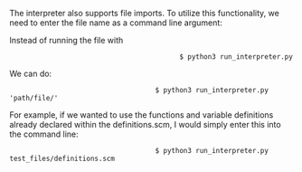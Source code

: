 The interpreter also supports file imports. To utilize this functionality, we need to enter the file name as a command line argument:

  
Instead of running the file with
                                            
                                              $ python3 run_interpreter.py


We can do:
                                                      
                                        $ python3 run_interpreter.py 'path/file/'
                                        
For example, if we wanted to use the functions and variable definitions already declared within the definitions.scm, I would simply enter this into the command line:

                                        $ python3 run_interpreter.py test_files/definitions.scm
                                        
